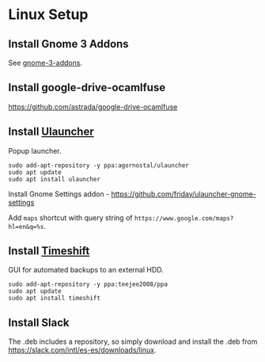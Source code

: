 Linux Setup
===========

## Install Gnome 3 Addons

See [gnome-3-addons](./gnome-3-addons.md).

## Install google-drive-ocamlfuse

https://github.com/astrada/google-drive-ocamlfuse

## Install [Ulauncher](https://github.com/Ulauncher/Ulauncher/releases/latest)

Popup launcher.

```
sudo add-apt-repository -y ppa:agornostal/ulauncher
sudo apt update
sudo apt install ulauncher
```

Install Gnome Settings addon - https://github.com/friday/ulauncher-gnome-settings

Add `maps` shortcut with query string of `https://www.google.com/maps?hl=en&q=%s`.

## Install [Timeshift](https://github.com/teejee2008/timeshift)

GUI for automated backups to an external HDD.

```
sudo add-apt-repository -y ppa:teejee2008/ppa
sudo apt update
sudo apt install timeshift
```

## Install Slack

The .deb includes a repository, so simply download and install the .deb from https://slack.com/intl/es-es/downloads/linux.
